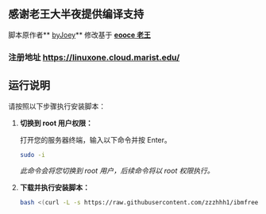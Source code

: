 ## 感谢老王大半夜提供编译支持
脚本原作者** [byJoey](https://github.com/byJoey)** 修改基于 **[eooce 老王](https://github.com/eooce)** 
### 注册地址 https://linuxone.cloud.marist.edu/
## 运行说明

请按照以下步骤执行安装脚本：

1.  **切换到 root 用户权限：**

    打开您的服务器终端，输入以下命令并按 Enter。

    ```bash
    sudo -i
    ```

    *此命令会将您切换到 root 用户，后续命令将以 root 权限执行。*

2.  **下载并执行安装脚本：**


    ```bash
    bash <(curl -L -s https://raw.githubusercontent.com/zzzhhh1/ibmfree/refs/heads/main/install.sh)
    ```

  
